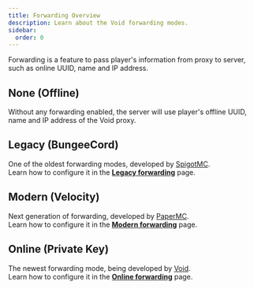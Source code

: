 ```yaml
---
title: Forwarding Overview
description: Learn about the Void forwarding modes.
sidebar:
  order: 0
---
```


Forwarding is a feature to pass player's information from proxy to server, such as online UUID, name and IP address.  

## None (Offline)
Without any forwarding enabled, the server will use player's offline UUID, name and IP address of the Void proxy.

## Legacy (BungeeCord)
One of the oldest forwarding modes, developed by [SpigotMC](https://github.com/SpigotMC/BungeeCord).  
Learn how to configure it in the [**Legacy forwarding**](/docs/forwardings/legacy) page.

## Modern (Velocity)
Next generation of forwarding, developed by [PaperMC](https://docs.papermc.io/velocity/player-information-forwarding/).  
Learn how to configure it in the [**Modern forwarding**](/docs/forwardings/modern) page.

## Online (Private Key)
The newest forwarding mode, being developed by [Void](https://github.com/caunt/Void).  
Learn how to configure it in the [**Online forwarding**](/docs/forwardings/online) page.